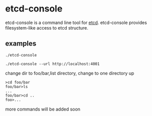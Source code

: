 # etcd-console

etcd-console is a command line tool for [etcd](https://github.com/coreos/etcd).
etcd-console provides filesystem-like access to etcd structure. 

## examples
<pre>
<code>./etcd-console</code>
</pre>
<pre>
<code>./etcd-console --url http://localhost:4001</code>
</pre>
change dir to foo/bar,list directory, change to one directory up
<pre>
<code>>cd foo/bar</code>
<code>foo/bar>ls</code>
<code>...</code>
<code>foo/bar>cd ..</code>
<code>foo>...</code>
</pre>

more commands will be added soon
